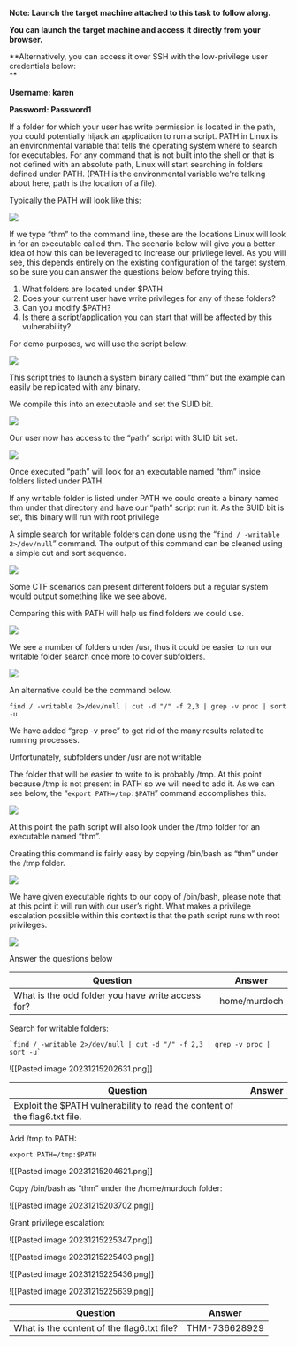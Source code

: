 **Note: Launch the target machine attached to this task to follow along.**

**You can launch the target machine and access it directly from your browser.**

**Alternatively, you can access it over SSH with the low-privilege user credentials below:  
**

**Username: karen**

**Password: Password1**

If a folder for which your user has write permission is located in the path, you could potentially hijack an application to run a script. PATH in Linux is an environmental variable that tells the operating system where to search for executables. For any command that is not built into the shell or that is not defined with an absolute path, Linux will start searching in folders defined under PATH. (PATH is the environmental variable we're talking about here, path is the location of a file).  
  
Typically the PATH will look like this:

![](https://i.imgur.com/ch2Z4zp.png)  

If we type “thm” to the command line, these are the locations Linux will look in for an executable called thm. The scenario below will give you a better idea of how this can be leveraged to increase our privilege level. As you will see, this depends entirely on the existing configuration of the target system, so be sure you can answer the questions below before trying this.

1. What folders are located under $PATH
2. Does your current user have write privileges for any of these folders?
3. Can you modify $PATH?
4. Is there a script/application you can start that will be affected by this vulnerability?

For demo purposes, we will use the script below:  

![](https://i.imgur.com/qX7m2Jq.png)  

This script tries to launch a system binary called “thm” but the example can easily be replicated with any binary.

  

We compile this into an executable and set the SUID bit.

  

![](https://i.imgur.com/A6QQ65I.png)  

Our user now has access to the “path” script with SUID bit set.

  

  

![](https://i.imgur.com/Af1RpuY.png)  

  

Once executed “path” will look for an executable named “thm” inside folders listed under PATH.

  

If any writable folder is listed under PATH we could create a binary named thm under that directory and have our “path” script run it. As the SUID bit is set, this binary will run with root privilege

  

  

A simple search for writable folders can done using the “`find / -writable 2>/dev/null`” command. The output of this command can be cleaned using a simple cut and sort sequence.

  

![](https://i.imgur.com/7UekB3t.png)  

  

Some CTF scenarios can present different folders but a regular system would output something like we see above.

Comparing this with PATH will help us find folders we could use.

  

![](https://i.imgur.com/67mdmmG.png)  

We see a number of folders under /usr, thus it could be easier to run our writable folder search once more to cover subfolders.

  

  

![](https://i.imgur.com/Y3pDsrL.png)  

  

An alternative could be the command below.

`find / -writable 2>/dev/null | cut -d "/" -f 2,3 | grep -v proc | sort -u`

We have added “grep -v proc” to get rid of the many results related to running processes.

  

Unfortunately, subfolders under /usr are not writable

  

The folder that will be easier to write to is probably /tmp. At this point because /tmp is not present in PATH so we will need to add it. As we can see below, the “`export PATH=/tmp:$PATH`” command accomplishes this.

  

![](https://i.imgur.com/u1PM8ZD.png)  

  

At this point the path script will also look under the /tmp folder for an executable named “thm”.

Creating this command is fairly easy by copying /bin/bash as “thm” under the /tmp folder.

  

![](https://i.imgur.com/7UdrEnd.png)  

  

We have given executable rights to our copy of /bin/bash, please note that at this point it will run with our user’s right. What makes a privilege escalation possible within this context is that the path script runs with root privileges.

  

![](https://i.imgur.com/MlBJ8kb.png)  

Answer the questions below

| Question                                          | Answer       |
| ------------------------------------------------- | ------------ |
| What is the odd folder you have write access for? | home/murdoch |

Search for writable folders:

```
`find / -writable 2>/dev/null | cut -d "/" -f 2,3 | grep -v proc | sort -u`
```


![[Pasted image 20231215202631.png]]


| Question                                                                   | Answer |
| -------------------------------------------------------------------------- | ------ |
| Exploit the $PATH vulnerability to read the content of the flag6.txt file. |        |

Add /tmp to PATH:

```
export PATH=/tmp:$PATH
```

![[Pasted image 20231215204621.png]]



Copy /bin/bash as “thm” under the /home/murdoch folder:

![[Pasted image 20231215203702.png]]

Grant privilege escalation:


![[Pasted image 20231215225347.png]]

![[Pasted image 20231215225403.png]]

 ![[Pasted image 20231215225436.png]]

![[Pasted image 20231215225639.png]]


| Question                                   | Answer        |
| ------------------------------------------ | ------------- |
| What is the content of the flag6.txt file? | THM-736628929 |
